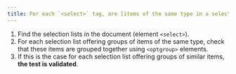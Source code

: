 ```yaml
---
title: For each `<select>` tag, are [items of the same type in a selection list](#items-of-the-same-type-in-a-selection-list) grouped together with an `<optgroup>` tag, if necessary?
---
```


1. Find the selection lists in the document (element `<select>`).
2. For each selection list offering groups of items of the same type, check that these items are grouped together using `<optgroup>` elements.
3. If this is the case for each selection list offering groups of similar items, **the test is validated**.
